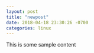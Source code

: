 ```yaml
---
layout: post
title: "newpost"
date: 2018-04-18 23:30:26 -0700
categories: linux
---
```


This is some sample content

